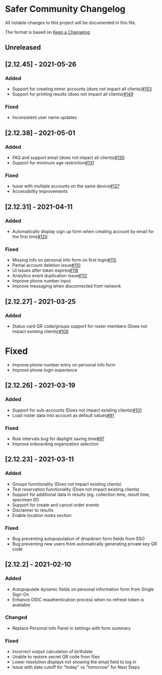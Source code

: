 # Safer Community Changelog
All notable changes to this project will be documented in this file.

The format is based on [Keep a Changelog](https://keepachangelog.com/en/1.0.0/)

## Unreleased

## [2.12.45] - 2021-05-26
### Added
 - Support for creating minor accounts (does not impact all clients)[#153](https://github.com/rokmetro/safer-app/issues/153)
 - Support for printing results (does not impact all clients)[#149](https://github.com/rokmetro/safer-app/issues/149)

### Fixed
 - Inconsistent user name updates

## [2.12.38] - 2021-05-01
### Added
 - FAQ and support email (does not impact all clients)[#130](https://github.com/rokmetro/safer-app/issues/130)
 - Support for minimum age restriction[#131](https://github.com/rokmetro/safer-app/issues/131)
 
### Fixed
 - Issue with multiple accounts on the same device[#127](https://github.com/rokmetro/safer-app/issues/127)
 - Accessibility improvements

## [2.12.31] - 2021-04-11
### Added
 - Automatically display sign up form when creating account by email for the first time[#120](https://github.com/rokmetro/safer-app/issues/120)

### Fixed
 - Missing info on personal info form on first login[#115](https://github.com/rokmetro/safer-app/issues/115)
 - Partial account deletion issue[#110](https://github.com/rokmetro/safer-app/issues/110)
 - UI issues after token expires[#118](https://github.com/rokmetro/safer-app/issues/118)
 - Analytics event duplication issue[#112](https://github.com/rokmetro/safer-app/issues/112)
 - Improve phone number input
 - Improve messaging when disconnected from network

## [2.12.27] - 2021-03-25
### Added
 - Status card QR code/groups support for roster members (Does not impact existing clients)[#106](https://github.com/rokmetro/safer-app/issues/106)

 # Fixed
 - Improve phone number entry on personal info form
 - Improve phone login experience

## [2.12.26] - 2021-03-19
### Added
 - Support for sub-accounts (Does not impact existing clients)[#101](https://github.com/rokmetro/safer-app/pull/101)
 - Load roster data into account as default values[#91](https://github.com/rokmetro/safer-app/issues/91)

### Fixed
 - Rule intervals bug for daylight saving time[#97](https://github.com/rokmetro/safer-app/issues/97)
 - Improve onboarding organization selection

## [2.12.23] - 2021-03-11
### Added
 - Groups functionality (Does not impact existing clients)
 - Test reservation functionality (Does not impact existing clients)
 - Support for additional data in results (eg. collection time, result time, specimen ID)
 - Support for create and cancel order events
 - Disclaimer to results
 - Enable location notes section

### Fixed
 - Bug preventing autopopulation of dropdown form fields from SSO
 - Bug preventing new users from automatically generating private key QR code

## [2.12.2] - 2021-02-10
### Added
 - Autopopulate dynamic fields on personal information form from Single Sign-On
 - Enhance OIDC reauthentication process when no refresh token is available

### Changed
 - Replace Personal Info Panel in settings with form summary

### Fixed
 - Incorrect output calculation of birthdate
 - Unable to restore secret QR code from files
 - Lower resolution displays not showing the email field to log in
 - Issue with date cutoff for "today" vs "tomorrow" for Next Steps